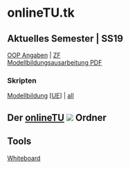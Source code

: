 # onlineTU.tk
## Aktuelles Semester | SS19

[OOP Angaben](http://oop.onlinetu.tk) | [ZF](https://drive.google.com/file/d/1IWx234SMaoiccMSphUukXPHPh6EU6tdQ/preview)<br />
[Modellbildungsausarbeitung PDF](http://mb.onlinetu.tk/latex/Modellbildung.pdf)

### Skripten

[Modellbildung](https://www.acin.tuwien.ac.at/file/teaching/bachelor/modellbildung/VU_Modellbildung_2019.pdf) [[UE](https://www.acin.tuwien.ac.at/file/teaching/bachelor/modellbildung/UE_Modellbildung_Solutions_2019.pdf)] | [all](http://onlinetu.tk/scripts/modellbildung.html) 

## Der [onlineTU](https://drive.google.com/drive/folders/0B4WtRWLhHJBBN0JPQjNULU1rT00) ![](https://www.filecluster.com/media/icons/162812.gif)  Ordner

## Tools

[Whiteboard](tools/whiteboard.html)

